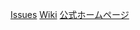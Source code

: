[Issues](https://github.com/org/SamstagOrchestra/3rdRegularConcert/issues)
[Wiki](https://github.com/org/SamstagOrchestra/3rdRegularConcert/wiki)
[公式ホームページ](https://samstagorchestra.wixsite.com/samstag-orchestra)